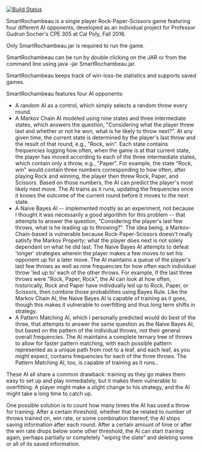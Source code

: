[![Build Status](https://travis-ci.org/cpe305/fall2016-project-cesiu.svg?branch=master)](https://travis-ci.org/cpe305/fall2016-project-cesiu)

SmartRochambeau is a single player Rock-Paper-Scissors game featuring four
different AI opponents, developed as an individual project for Professor
Gudrun Socher's CPE 305 at Cal Poly, Fall 2016.

Only SmartRochambeau.jar is required to run the game.

SmartRochambeau can be run by double clicking on the JAR or from the command 
line using java -jar SmartRochambeau.jar.

SmartRochambeau keeps track of win-loss-tie statistics and supports saved games.

SmartRochambeau features four AI opponents:
* A random AI as a control, which simply selects a random throw every round.
* A Markov Chain AI modeled using nine states and three intermediate states, 
  which answers the question, "Considering what the player threw last and 
  whether or not he won, what is he likely to throw next?". At any given time, 
  the current state is determined by the player's last throw and the result of 
  that round, e.g., "Rock, win". Each state contains frequencies logging how 
  often, when the game is at that current state, the player has moved according 
  to each of the three intermediate states, which contain only a throw, e.g., 
  "Paper". For example, the state "Rock, win" would contain three numbers 
  corresponding to how often, after playing Rock and winning, the player then 
  threw Rock, Paper, and Scissors. Based on those numbers, the AI can predict 
  the player's most likely next move. The AI trains as it runs, updating the 
  frequencies once it knows the outcome of the current round before it moves to
  the next state.
* A Naive Bayes AI -- implemented mostly as an experiment, not because I thought
  it was necessarily a good algorithm for this problem -- that attempts to
  answer the question, "Considering the player's last few throws, what is he
  leading up to throwing?". The idea being, a Markov-Chain-based is vulnerable
  because Rock-Paper-Scissors doesn't really satisfy the Markov Property; what
  the player does next is not solely dependant on what he did last. The Naive
  Bayes AI attempts to defeat 'longer' strategies wherein the player makes a
  few moves to set his opponent up for a later move. The AI maintains a queue
  of the player's last few throws as well as nine frequencies for how often each
  individual throw 'led up to' each of the other throws. For example, if the
  last three throws were "Rock, Paper, Rock", the AI can look at how often,
  historically, Rock and Paper have indivdually led up to Rock, Paper, or
  Scissors, then combine those probabilities using Bayes Rule. Like the Markov
  Chain AI, the Naive Bayes AI is capable of training as it goes, though this
  makes it vulnerable to overfitting and thus long term shifts in strategy.
* A Pattern Matching AI, which I personally predicted would do best of the 
  three, that attempts to answer the same question as the Naive Bayes AI, but
  based on the pattern of the individual throws, not their general overall
  frequencies. The AI maintains a complete ternary tree of throws to allow
  for faster pattern matching, with each possible pattern represented as a
  unique path from root to a leaf, and each leaf, as you might expect, contains
  frequencies for each of the three throws. The Pattern Matching AI, too, is
  capable of training as it runs..

These AI all share a common drawback: training as they go makes them easy to
set up and play immediately, but it makes them vulnerable to overfitting. A
player might make a slight change to his strategy, and the AI might take
a long time to catch up.

One possible solution is to count how many times the AI has used a throw for 
training. After a certain threshold, whether that be related to number of throws
trained on, win rate, or some combination thereof, the AI stops saving
information after each round. After a certain amount of time or after the win
rate drops below some other threshold, the AI can start training again, perhaps
partially or completely "wiping the slate" and deleting some or all of its saved
information.
